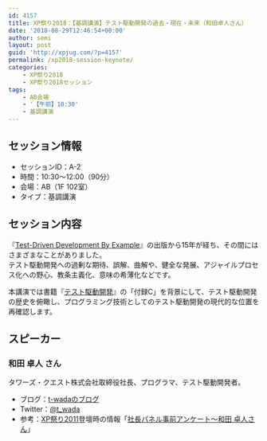 ```yaml
---
id: 4157
title: XP祭り2018：【基調講演】テスト駆動開発の過去・現在・未来（和田卓人さん）
date: '2018-08-29T12:46:54+00:00'
author: semi
layout: post
guid: 'http://xpjug.com/?p=4157'
permalink: /xp2018-session-keynote/
categories:
    - XP祭り2018
    - XP祭り2018セッション
tags:
    - AB会場
    - '【午前】10:30'
    - 基調講演
---
```


## セッション情報

- セッションID：A-2
- 時間：10:30～12:00（90分）
- 会場：AB（1F 102室）
- タイプ：基調講演

## セッション内容

『[Test-Driven Development By Example](https://www.amazon.co.jp/Test-Driven-Development-Addison-Wesley-Signature/dp/0321146530)』の出版から15年が経ち、その間にはさまざまなことがありました。  
テスト駆動開発への過剰な期待、誤解、曲解や、健全な発展、アジャイルプロセス化への野心、教条主義化、意味の希薄化などです。

本講演では書籍『[テスト駆動開発](https://www.ohmsha.co.jp/book/9784274217883/)』の「付録C」を背景にして、テスト駆動開発の歴史を俯瞰し、プログラミング技術としてのテスト駆動開発の現代的な位置を再確認します。

## スピーカー

### 和田 卓人 さん

<div class="profile">タワーズ・クエスト株式会社取締役社長、プログラマ、テスト駆動開発者。

- ブログ：[t-wadaのブログ](http://t-wada.hatenablog.jp/)
- Twitter：[@t\_wada](https://twitter.com/t_wada)
- 参考：[XP祭り2011](http://xpjug.com/xpx/)登壇時の情報「[社長パネル事前アンケート～和田 卓人さん](http://xpjug.com/xpx-contents-a2-wada/)」

</div>